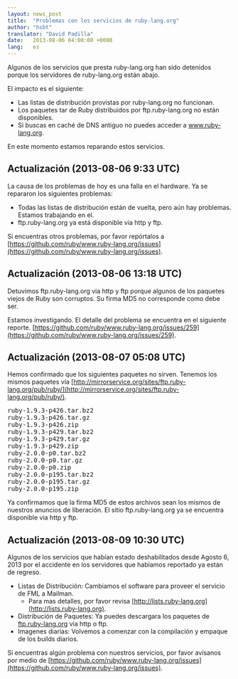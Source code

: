 ```yaml
---
layout: news_post
title:  "Problemas con los servicios de ruby-lang.org"
author: "hsbt"
translator: "David Padilla"
date:   2013-08-06 04:00:00 +0000
lang:   es
---
```


Algunos de los servicios que presta ruby-lang.org han sido detenidos porque
los servidores de ruby-lang.org están abajo.

El impacto es el siguiente:

 * Las listas de distribución provistas por ruby-lang.org no funcionan.
 * Los paquetes tar de Ruby distribuidos por ftp.ruby-lang.org no están disponibles.
 * Si buscas en caché de DNS antiguo no puedes acceder a www.ruby-lang.org.

En este momento estamos reparando estos servicios.

## Actualización (2013-08-06 9:33 UTC)

La causa de los problemas de hoy es una falla en el hardware.
Ya se repararon los siguientes problemas:

 * Todas las listas de distribución están de vuelta, pero aún hay problemas. Estamos trabajando en el.
 * ftp.ruby-lang.org ya está disponible via http y ftp.

Si encuentras otros problemas, por favor repórtalos a
[https://github.com/ruby/www.ruby-lang.org/issues](https://github.com/ruby/www.ruby-lang.org/issues).

## Actualización (2013-08-06 13:18 UTC)

Detuvimos ftp.ruby-lang.org via http y ftp porque algunos de los paquetes viejos
de Ruby son corruptos. Su firma MD5 no corresponde como debe ser.

Estamos investigando. El detalle del problema se encuentra en el siguiente reporte.
[https://github.com/ruby/www.ruby-lang.org/issues/259](https://github.com/ruby/www.ruby-lang.org/issues/259).

## Actualización (2013-08-07 05:08 UTC)

Hemos confirmado que los siguientes paquetes no sirven. Tenemos los mismos paquetes vía
[http://mirrorservice.org/sites/ftp.ruby-lang.org/pub/ruby/](http://mirrorservice.org/sites/ftp.ruby-lang.org/pub/ruby/).

<pre>
ruby-1.9.3-p426.tar.bz2
ruby-1.9.3-p426.tar.gz
ruby-1.9.3-p426.zip
ruby-1.9.3-p429.tar.bz2
ruby-1.9.3-p429.tar.gz
ruby-1.9.3-p429.zip
ruby-2.0.0-p0.tar.bz2
ruby-2.0.0-p0.tar.gz
ruby-2.0.0-p0.zip
ruby-2.0.0-p195.tar.bz2
ruby-2.0.0-p195.tar.gz
ruby-2.0.0-p195.zip
</pre>

Ya confirmamos que la firma MD5 de estos archivos sean los mismos de nuestros anuncios
de liberación. El sitio ftp.ruby-lang.org ya se encuentra disponible via http y ftp.

## Actualización (2013-08-09 10:30 UTC)

Algunos de los servicios que habían estado deshabilitados desde Agosto 6, 2013 por
el accidente en los servidores que habíamos reportado ya están de regreso.

  * Listas de Distribución: Cambiamos el software para proveer el servicio
    de FML a Mailman.
    * Para mas detalles, por favor revisa
      [http://lists.ruby-lang.org](http://lists.ruby-lang.org).
  * Distribución de Paquetes: Ya puedes descargara los paquetes de
    [ftp.ruby-lang.org](https://cache.ruby-lang.org) via http o ftp.
  * Imagenes diarias: Volvemos a comenzar con la compilación y empaque de los
    builds diarios.

Si encuentras algún problema con nuestros servicios, por favor avísanos por
medio de
[https://github.com/ruby/www.ruby-lang.org/issues](https://github.com/ruby/www.ruby-lang.org/issues).
